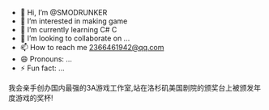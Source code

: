 - 👋 Hi, I’m @SMODRUNKER
- 👀 I’m interested in making game
- 🌱 I’m currently learning C# C 
- 💞️ I’m looking to collaborate on ...
- 📫 How to reach me 2366461942@qq.com
- 😄 Pronouns: ...
- ⚡ Fun fact: ...

<!---
SMODRUNKER/SMODRUNKER is a ✨ special ✨ repository because its `README.md` (this file) appears on your GitHub profile.
You can click the Preview link to take a look at your changes.
--->
我会亲手创办国内最强的3A游戏工作室,站在洛杉矶美国剧院的颁奖台上被颁发年度游戏的奖杯!
